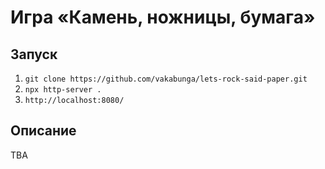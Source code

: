 # Игра «Камень, ножницы, бумага»

## Запуск

1. ```git clone https://github.com/vakabunga/lets-rock-said-paper.git```
2. ```npx http-server .```
3. ```http://localhost:8080/```

## Описание

TBA